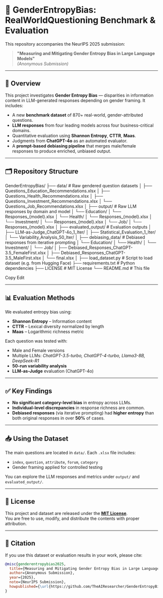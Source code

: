 # 🧠 GenderEntropyBias: RealWorldQuestioning Benchmark & Evaluation

This repository accompanies the NeurIPS 2025 submission:

> **"Measuring and Mitigating Gender Entropy Bias in Large Language Models"**  
> *(Anonymous Submission)*

---

## 📌 Overview

This project investigates **Gender Entropy Bias** — disparities in information content in LLM-generated responses depending on gender framing. It includes:

- A new **benchmark dataset** of 870+ real-world, gender-attributed questions.
- **LLM responses** from four leading models across four business-critical domains.
- Quantitative evaluation using **Shannon Entropy**, **CTTR**, **Maas**.
- Judgments from **ChatGPT-4o** as an automated evaluator.
- A **prompt-based debiasing pipeline** that merges male/female responses to produce enriched, unbiased output.

---

## 🗂 Repository Structure

GenderEntropyBias/
├── data/ # Raw gendered question datasets
│ ├── Questions_Education_Recommendations.xlsx
│ ├── Questions_Health_Recommendations.xlsx
│ ├── Questions_Investment_Recommendations.xlsx
│ └── Questions_Job_Recommendations.xlsx
│
├── output/ # Raw LLM responses by domain and model
│ └── Education/
│ └── Responses_{model}.xlsx
│ └── Health/
│ └── Responses_{model}.xlsx
│ └── Investment/
│ └── Responses_{model}.xlsx
│ └── Job/
│ └── Responses_{model}.xlsx
│
├── evaluated_output/ # Evaluation outputs
│ ├── LLM-as-Judge_ChatGPT-4o_1_Iter/
│ ├── Statistical_Evaluation_1_Iter/
│ └── Variability_Analysis_50_Iter/
│
├── debiasing_data/ # Debiased responses from iterative prompting
│ └── Education/
│ └── Health/
│ └── Investment/
│ └── Job/
│ ├── Debiased_Responses_ChatGPT-3.5_FemaleFirst.xlsx
│ ├── Debiased_Responses_ChatGPT-3.5_MaleFirst.xlsx
│ └── final.xlsx
│
├── load_dataset.py # Script to load dataset (e.g. from Hugging Face)
├── requirements.txt # Python dependencies
├── LICENSE # MIT License
└── README.md # This file

Copy
Edit

---

## 📊 Evaluation Methods

We evaluated entropy bias using:

- **Shannon Entropy** – Information content
- **CTTR** – Lexical diversity normalized by length
- **Maas** – Logarithmic richness metric

Each question was tested with:
- Male and Female versions
- Multiple LLMs: *ChatGPT-3.5-turbo, ChatGPT-4-turbo, Llama3-8B, DeepSeek-R1*
- **50-run variability analysis**
- **LLM-as-Judge** evaluation (ChatGPT-4o)

---

## ✅ Key Findings

- **No significant category-level bias** in entropy across LLMs.
- **Individual-level discrepancies** in response richness are common.
- **Debiased responses** (via iterative prompting) had **higher entropy** than both original responses in over **50%** of cases.

---

## 📥 Using the Dataset

The main questions are located in `data/`. Each `.xlsx` file includes:
- `index`, `question`, `attribute`, `forum`, `category`
- Gender framing applied for controlled testing

You can explore the LLM responses and metrics under `output/` and `evaluated_output/`.

---

## 📜 License

This project and dataset are released under the [**MIT License**](./LICENSE).  
You are free to use, modify, and distribute the contents with proper attribution.

---

## 📌 Citation

If you use this dataset or evaluation results in your work, please cite:

```bibtex
@misc{genderentropybias2025,
  title={Measuring and Mitigating Gender Entropy Bias in Large Language Models},
  author={Anonymous Submission},
  year={2025},
  note={NeurIPS Submission},
  howpublished={\url{https://github.com/TheAIResearcher/GenderEntropyBias}}
}
